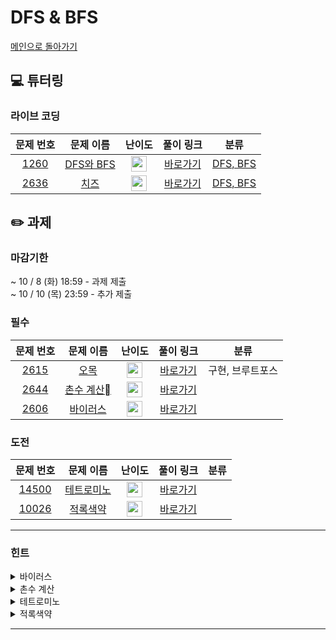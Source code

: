 # DFS & BFS
[메인으로 돌아가기](https://github.com/Altu-Bitu-7/Notice)
## 💻 튜터링
### 라이브 코딩
| 문제 번호 | 문제 이름 | 난이도 | 풀이 링크 | 분류 |
| :-: | :-: | :-: | :-: | :-: |
| [1260](https://www.acmicpc.net/problem/1260) | [DFS와 BFS](https://www.acmicpc.net/problem/1260) | <img height="25px" width="25px" src="https://static.solved.ac/tier_small/9.svg"/> | [바로가기](https://github.com/Altu-Bitu-7/Notice/blob/main/08_DFS_BFS/%EB%9D%BC%EC%9D%B4%EB%B8%8C%EC%BD%94%EB%94%A9/1260.cpp) | [DFS, BFS](https://www.acmicpc.net/problem/1260)| 
| [2636](https://www.acmicpc.net/problem/2636) | [치즈](https://www.acmicpc.net/problem/2636) | <img height="25px" width="25px" src="https://static.solved.ac/tier_small/12.svg"/> | [바로가기](https://github.com/Altu-Bitu-7/Notice/blob/main/08_DFS_BFS/%EB%9D%BC%EC%9D%B4%EB%B8%8C%EC%BD%94%EB%94%A9/2636.cpp) | [DFS, BFS](https://www.acmicpc.net/problem/2636)| 

## ✏️ 과제
### 마감기한
~ 10 / 8 (화) 18:59 - 과제 제출 </br>
~ 10 / 10 (목) 23:59 - 추가 제출 </br>
### 필수
| 문제 번호 | 문제 이름 | 난이도 | 풀이 링크 | 분류 |
| :-: | :-: | :-: | :-: | :-: |
| [2615](https://www.acmicpc.net/problem/2615) | [오목](https://www.acmicpc.net/problem/2615) | <img height="25px" width="25px" src="https://static.solved.ac/tier_small/10.svg"/> | [바로가기]() | 구현, 브루트포스 |
| [2644](https://www.acmicpc.net/problem/2644) | [촌수 계산](https://www.acmicpc.net/problem/2644) | <img height="25px" width="25px" src="https://static.solved.ac/tier_small/9.svg"/> | [바로가기]() |  |
| [2606](https://www.acmicpc.net/problem/2606) | [바이러스](https://www.acmicpc.net/problem/2606) | <img height="25px" width="25px" src="https://static.solved.ac/tier_small/8.svg"/> | [바로가기]() |  |
### 도전
| 문제 번호 | 문제 이름 | 난이도 | 풀이 링크 | 분류 |
| :-: | :-: | :-: | :-: | :-: |
| [14500](https://www.acmicpc.net/problem/14500) | [테트로미노](https://www.acmicpc.net/problem/14500) | <img height="25px" width="25px" src="https://static.solved.ac/tier_small/12.svg"/> | [바로가기]() |  |
| [10026](https://www.acmicpc.net/problem/10026) | [적록색약](https://www.acmicpc.net/problem/10026) | <img height="25px" width="25px" src="https://static.solved.ac/tier_small/11.svg"/> | [바로가기]() |  |
---
### 힌트
<details><summary>바이러스</summary><div markdown="1">&nbsp;&nbsp;&nbsp;&nbsp;컴퓨터 연결 관계를 어떤 방식으로 나타내면 좋을지 생각해보세요. 1번 컴퓨터가 바이러스에 감염되는 경우를 구하는 조건이 무엇일까요?</div></details>
<details><summary>촌수 계산</summary><div markdown="1">&nbsp;&nbsp;&nbsp;&nbsp;각 사람의 부모는 최대 한 명만 주어진다. 라는 조건에 주의하여 문제를 풀어보세요!
</div></details>
<details><summary>테트로미노</summary><div markdown="1">&nbsp;&nbsp;&nbsp;&nbsp;1) 벽을 3개 무조건 세운 뒤, 2) 바이러스가 퍼진 공간을 탐색한다. 이 순서를 주의하여 문제를 풀어보세요!</div></details>
<details><summary>적록색약</summary><div markdown="1">&nbsp;&nbsp;&nbsp;&nbsp;자신이 어떤 한 점 위에 있다고 생각하고, 위, 아래, 오른쪽, 왼쪽을 살펴보고 다음 칸으로 옮긴다는 것을 상상하며 풀어보세요!
</div></details>

---

